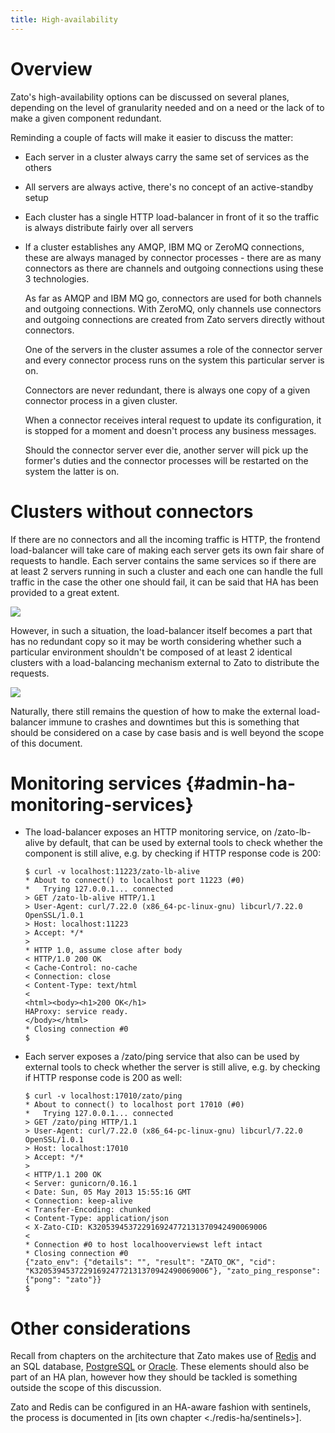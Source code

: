 ```yaml
---
title: High-availability
---
```


Overview
========

Zato\'s high-availability options can be discussed on several planes, depending
on the level of granularity needed and on a need or the lack of to make a given
component redundant.

Reminding a couple of facts will make it easier to discuss the matter:

-   Each server in a cluster always carry the same set of services as the others

-   All servers are always active, there\'s no concept of an active-standby setup

-   Each cluster has a single HTTP load-balancer in front of it so the traffic
    is always distribute fairly over all servers

-   If a cluster establishes any AMQP, IBM MQ or ZeroMQ connections,
    these are always managed by connector processes - there are as many connectors
    as there are channels and outgoing connections using these 3 technologies.

    As far as AMQP and IBM MQ go, connectors are used for both channels
    and outgoing connections. With ZeroMQ, only channels use connectors and outgoing connections
    are created from Zato servers directly without connectors.

    One of the servers in the cluster assumes a role of the connector server
    and every connector process runs on the system this particular server is on.

    Connectors are never redundant, there is always one copy of a given connector
    process in a given cluster.

    When a connector receives interal request to update its configuration, it is stopped
    for a moment and doesn\'t process any business messages.

    Should the connector server ever die, another server will pick up the former\'s duties
    and the connector processes will be restarted on the system the latter is on.

Clusters without connectors
===========================

If there are no connectors and all the incoming traffic is HTTP, the frontend
load-balancer will take care of making each server gets its own fair share of requests
to handle. Each server contains the same services so if there are at least 2 servers
running in such a cluster and each one can handle the full traffic in the case the other
one should fail, it can be said that HA has been provided to a great extent.

![](/gfx/ha-no-connectors.png)

However, in such a situation, the load-balancer itself becomes a part that has
no redundant copy so it may be worth considering whether such a particular environment
shouldn\'t be composed of at least 2 identical clusters with a load-balancing mechanism
external to Zato to distribute the requests.

![](/gfx/ha-no-connectors-2-clusters.png)

Naturally, there still remains the question of how to make the external load-balancer
immune to crashes and downtimes but this is something that should be considered
on a case by case basis and is well beyond the scope of this document.

Monitoring services {#admin-ha-monitoring-services}
===================

-   The load-balancer exposes an HTTP monitoring service, on /zato-lb-alive by default,
    that can be used by external tools to check whether the component is still alive, e.g.
    by checking if HTTP response code is 200:

    ``` {.text emphasize-lines="4,10"}
    $ curl -v localhost:11223/zato-lb-alive
    * About to connect() to localhost port 11223 (#0)
    *   Trying 127.0.0.1... connected
    > GET /zato-lb-alive HTTP/1.1
    > User-Agent: curl/7.22.0 (x86_64-pc-linux-gnu) libcurl/7.22.0 OpenSSL/1.0.1
    > Host: localhost:11223
    > Accept: */*
    >
    * HTTP 1.0, assume close after body
    < HTTP/1.0 200 OK
    < Cache-Control: no-cache
    < Connection: close
    < Content-Type: text/html
    <
    <html><body><h1>200 OK</h1>
    HAProxy: service ready.
    </body></html>
    * Closing connection #0
    $
    ```

-   Each server exposes a /zato/ping service that also can be used by external
    tools to check whether the server is still alive, e.g.
    by checking if HTTP response code is 200 as well:

    ``` {.text emphasize-lines="4,9"}
    $ curl -v localhost:17010/zato/ping
    * About to connect() to localhost port 17010 (#0)
    *   Trying 127.0.0.1... connected
    > GET /zato/ping HTTP/1.1
    > User-Agent: curl/7.22.0 (x86_64-pc-linux-gnu) libcurl/7.22.0 OpenSSL/1.0.1
    > Host: localhost:17010
    > Accept: */*
    >
    < HTTP/1.1 200 OK
    < Server: gunicorn/0.16.1
    < Date: Sun, 05 May 2013 15:55:16 GMT
    < Connection: keep-alive
    < Transfer-Encoding: chunked
    < Content-Type: application/json
    < X-Zato-CID: K320539453722916924772131370942490069006
    <
    * Connection #0 to host localhooverviewst left intact
    * Closing connection #0
    {"zato_env": {"details": "", "result": "ZATO_OK", "cid":
    "K320539453722916924772131370942490069006"}, "zato_ping_response": {"pong": "zato"}}
    $
    ```

Other considerations
====================

Recall from
chapters on the architecture
that Zato makes use of
[Redis](http://redis.io) and an SQL database,
[PostgreSQL](https://www.postgresql.org/)
or
[Oracle](http://www.oracle.com/us/products/database/). These elements should also
be part of an HA plan, however how they should be
tackled is something outside the scope of this discussion.

Zato and Redis can be configured in an HA-aware fashion with sentinels, the process is documented
in [its own chapter \<./redis-ha/sentinels\>].
